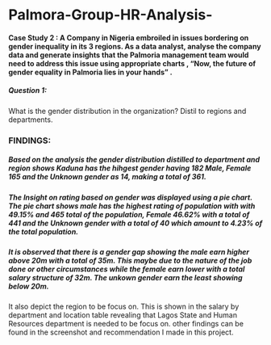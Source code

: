 # Palmora-Group-HR-Analysis-
#### Case Study 2 :  A Company in Nigeria embroiled in issues  bordering on gender inequality in its 3 regions.  As a data analyst, analyse the company data and generate insights that the Palmoria management  team would need to address  this issue  using appropriate charts ,  “Now, the  future of gender equality in Palmoria lies in your hands” .
##### Question 1:
What is the gender distribution in the organization? Distil to regions and departments.
### FINDINGS:
##### Based on the analysis the gender distribution distilled to department and region shows Kaduna has the hihgest gender having 182 Male, Female 165 and the Unknown gender as 14, making a total of 361. 
##### The Insight on rating based on gender was displayed using a pie chart. The pie chart shows male has the highest rating of population with with 49.15% and 465 total of the population, Female 46.62% with a total of 441 and the Unknown gender with a total of 40 which amount to 4.23% of the total population.
##### It is observed that there is a gender gap showing the male earn higher above 20m with a total of 35m. This maybe due to the nature of the job done or other circumstances while the female earn lower with a total salary structure of 32m. The unkown gender earn the least showing below 20m.
It also depict the region to be focus on. This is shown in the salary by department and location table revealing that Lagos State and Human Resources department is needed to be focus on.
other findings can be found in the screenshot and recommendation I made in this project.
